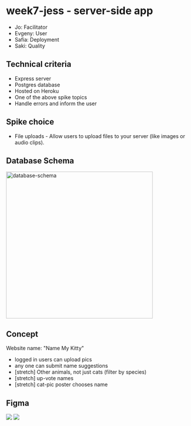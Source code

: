 # week7-jess - server-side app

- Jo: Facilitator
- Evgeny: User
- Safia: Deployment
- Saki: Quality

## Technical criteria 
- Express server
- Postgres database
- Hosted on Heroku
- One of the above spike topics
- Handle errors and inform the user

## Spike choice

- File uploads - Allow users to upload files to your server (like images or audio clips).

## Database Schema

<img src="https://user-images.githubusercontent.com/59439482/117329163-45860e80-ae8c-11eb-9264-60d7bb90ac11.png" alt="database-schema" style="width:400px;"/>

## Concept

Website name: "Name My Kitty"
- logged in users can upload pics
- any one can submit name suggestions
- [stretch] Other animals, not just cats (filter by species)
- [stretch] up-vote names
- [stretch] cat-pic poster chooses name

## Figma

![](https://i.imgur.com/wj1mFeL.png)
![](https://i.imgur.com/h844XX6.png)


